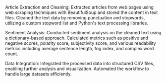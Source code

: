 Article Extraction and Cleaning: Extracted articles from web pages using web scraping techniques with BeautifulSoup and stored the content in text files. Cleaned the text data by removing punctuation and stopwords, utilizing a custom stopword list and Python's text processing libraries.

Sentiment Analysis: Conducted sentiment analysis on the cleaned text using a dictionary-based approach. Calculated metrics such as positive and negative scores, polarity score, subjectivity score, and various readability metrics including average sentence length, fog index, and complex word count.

Data Integration: Integrated the processed data into structured CSV files, enabling further analysis and visualization. Automated the workflow to handle large datasets efficiently.
